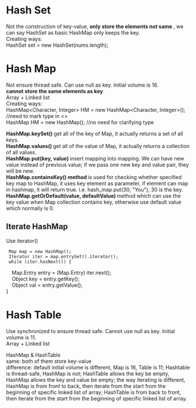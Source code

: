 # Hash Set   
Not the construction of key-value, <b> only store the elements not same </b> , we can say HashSet as basic HashMap only keeps the key.    
Creating ways:    
HashSet<Integer> set = new HashSet<Ineteger>(nums.length);     


# Hash Map    
Not ensure thread safe. Can use null as key. Initial volume is 16.       
<b> cannot store the same elements as key </b>    
Array + Linked list        
Creating ways:   
HashMap<Character, Integer> HM = new HashMap<Character, Integer>(); //need to mark type in <>    
HashMap HM = new HashMap(); //no need for clarifying type      

<b>HashMap.keySet() </b> get all of the key of Map, it actually returns a set of all keys.    
<b>HashMap.values() </b> get all of the value of Map, it actually returns a collection of all values.           
<b>HashMap.put(key, value) </b> insert mapping into mapping. We can have new value instead of previous value; if we pass one new key and value pair, they will be new.      
<b>HashMap.containsKey() method </b> is used for checking whether specified key map to HashMap, it uses key element as parameter, if element can map in hashmap, it will return true. i.e. hash_map.put(30, "You"); 30 is the key.    
<b>HashMap.getOrDefault(value, defaultValue) </b> method which can use the key value when Map collection contains key, otherwise use default value which normally is 0.     

## Iterate HashMap     
Use iterator()    

     Map map = new HashMap();   
     Iterator iter = map.entrySet().iterator();   
     while (iter.hasNext()) {   
         Map.Entry entry = (Map.Entry) iter.next();   
         Object key = entry.getKey();   
         Object val = entry.getValue();   
     }   

 


# Hash Table    
Use synchronized to ensure thread safe. Cannot use null as key. Initial volume is 11.     
Array + Linked list    


HashMap & HashTable    
same: both of them store key-value   
difference: default initial volume is different, Map is 16, Table is 11; Hashtable is thread-safe, HashMap is not; HashTable allows the key be empty, HashMap allows the key and value be empty; the way iterating is different, HashMap is from front to back, then iterate from the start from the beginning  of specific linked list of array; HashTable is from back to front, then iterate from the start from the beginning  of specific linked list of array.     


